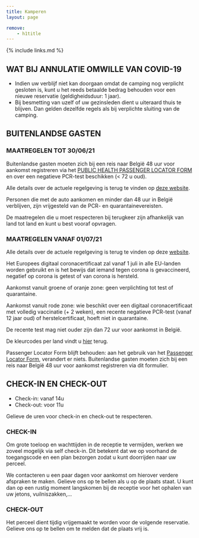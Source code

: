 ```yaml
---
title: Kamperen
layout: page

remove:
    - h1title
---
```


{% include links.md %}

## WAT BIJ ANNULATIE OMWILLE VAN COVID-19

* Indien uw verblijf niet kan doorgaan omdat de camping nog verplicht gesloten is, kunt u het reeds betaalde bedrag behouden voor een nieuwe reservatie (geldigheidsduur: 1 jaar). 
* Bij besmetting van uzelf of uw gezinsleden dient u uiteraard thuis te blijven. Dan gelden dezelfde regels als bij verplichte sluiting van de camping.



## BUITENLANDSE GASTEN
### MAATREGELEN TOT 30/06/21
Buitenlandse gasten moeten zich bij een reis naar België 48 uur voor aankomst  registreren via het [PUBLIC HEALTH PASSENGER LOCATOR FORM](https://travel.info-coronavirus.be/nl/public-health-passenger-locator-form) en over een negatieve PCR-test beschikken (< 72 u oud).

Alle details over de actuele regelgeving is terug te vinden op [deze website](https://www.info-coronavirus.be/nl/reizen/).

Personen die met de auto aankomen en minder dan 48 uur in België verblijven, zijn vrijgesteld van de PCR- en quarantainevereisten.

De maatregelen die u moet respecteren bij terugkeer zijn afhankelijk van land tot land en kunt u best vooraf opvragen.

### MAATREGELEN VANAF 01/07/21
Alle details over de actuele regelgeving is terug te vinden op deze [website](https://www.info-coronavirus.be/nl/reizen/).

Het Europees digitaal coronacertificaat zal vanaf 1 juli in alle EU-landen worden gebruikt en is het bewijs dat iemand tegen corona is gevaccineerd, negatief op corona is getest of van corona is hersteld.

Aankomst vanuit groene of oranje zone: geen verplichting tot test of quarantaine.

Aankomst vanuit rode zone: wie beschikt over een digitaal coronacertificaat met volledig vaccinatie (+ 2 weken), een recente negatieve PCR-test (vanaf 12 jaar oud) of herstelcertificaat, hoeft niet in quarantaine.

De recente test mag niet ouder zijn dan 72 uur voor aankomst in België.

De kleurcodes per land vindt u [hier](https://www.info-coronavirus.be/nl/kleurcodes-per-land/) terug. 

Passenger Locator Form blijft behouden: aan het gebruik van het [Passenger Locator Form](https://travel.info-coronavirus.be/nl/public-health-passenger-locator-form), verandert er niets.
Buitenlandse gasten moeten zich bij een reis naar België 48 uur voor aankomst registreren via dit formulier.


## CHECK-IN EN CHECK-OUT

* Check-in: vanaf 14u
* Check-out: voor 11u

Gelieve de uren voor check-in en check-out te respecteren.

### CHECK-IN

Om grote toeloop en wachttijden in de receptie te vermijden, werken we zoveel mogelijk
via self check-in. Dit betekent dat we op voorhand de toegangscode en een plan bezorgen
zodat u kunt doorrijden naar uw perceel.

We contacteren u een paar dagen voor aankomst om hierover verdere afspraken te maken.
Gelieve ons op te bellen als u op de plaats staat. U kunt dan op een rustig moment
langskomen bij de receptie voor het ophalen van uw jetons, vuilniszakken,...

### CHECK-OUT

Het perceel dient tijdig vrijgemaakt te worden voor de volgende reservatie.
Gelieve ons op te bellen om te melden dat de plaats vrij is.

